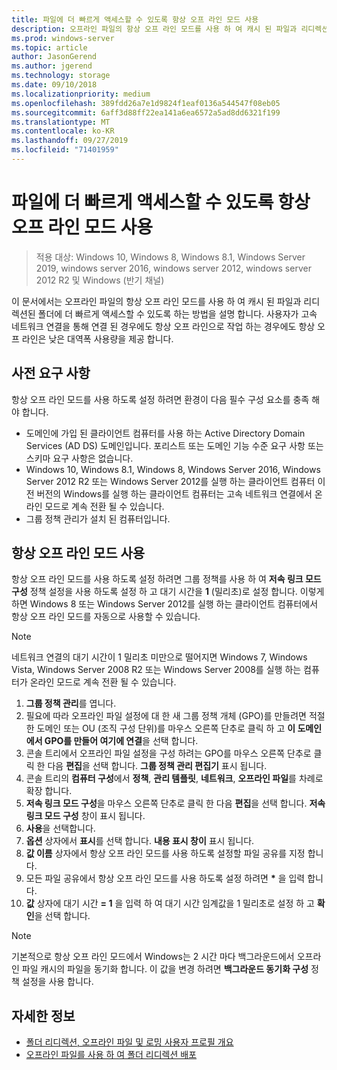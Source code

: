 ```yaml
---
title: 파일에 더 빠르게 액세스할 수 있도록 항상 오프 라인 모드 사용
description: 오프라인 파일의 항상 오프 라인 모드를 사용 하 여 캐시 된 파일과 리디렉션된 폴더에 더 빠르게 액세스할 수 있도록 하는 방법입니다.
ms.prod: windows-server
ms.topic: article
author: JasonGerend
ms.author: jgerend
ms.technology: storage
ms.date: 09/10/2018
ms.localizationpriority: medium
ms.openlocfilehash: 389fdd26a7e1d9824f1eaf0136a544547f08eb05
ms.sourcegitcommit: 6aff3d88ff22ea141a6ea6572a5ad8dd6321f199
ms.translationtype: MT
ms.contentlocale: ko-KR
ms.lasthandoff: 09/27/2019
ms.locfileid: "71401959"
---
```

# <a name="enable-always-offline-mode-for-faster-access-to-files"></a>파일에 더 빠르게 액세스할 수 있도록 항상 오프 라인 모드 사용

>적용 대상: Windows 10, Windows 8, Windows 8.1, Windows Server 2019, windows server 2016, windows server 2012, windows server 2012 R2 및 Windows (반기 채널)

이 문서에서는 오프라인 파일의 항상 오프 라인 모드를 사용 하 여 캐시 된 파일과 리디렉션된 폴더에 더 빠르게 액세스할 수 있도록 하는 방법을 설명 합니다. 사용자가 고속 네트워크 연결을 통해 연결 된 경우에도 항상 오프 라인으로 작업 하는 경우에도 항상 오프 라인은 낮은 대역폭 사용량을 제공 합니다.

## <a name="prerequisites"></a>사전 요구 사항

항상 오프 라인 모드를 사용 하도록 설정 하려면 환경이 다음 필수 구성 요소를 충족 해야 합니다.

- 도메인에 가입 된 클라이언트 컴퓨터를 사용 하는 Active Directory Domain Services (AD DS) 도메인입니다. 포리스트 또는 도메인 기능 수준 요구 사항 또는 스키마 요구 사항은 없습니다.
- Windows 10, Windows 8.1, Windows 8, Windows Server 2016, Windows Server 2012 R2 또는 Windows Server 2012를 실행 하는 클라이언트 컴퓨터 이전 버전의 Windows를 실행 하는 클라이언트 컴퓨터는 고속 네트워크 연결에서 온라인 모드로 계속 전환 될 수 있습니다.
- 그룹 정책 관리가 설치 된 컴퓨터입니다.

## <a name="enable-always-offline-mode"></a>항상 오프 라인 모드 사용

항상 오프 라인 모드를 사용 하도록 설정 하려면 그룹 정책를 사용 하 여 **저속 링크 모드 구성** 정책 설정을 사용 하도록 설정 하 고 대기 시간을 **1** (밀리초)로 설정 합니다. 이렇게 하면 Windows 8 또는 Windows Server 2012를 실행 하는 클라이언트 컴퓨터에서 항상 오프 라인 모드를 자동으로 사용할 수 있습니다.

>[!NOTE]
>네트워크 연결의 대기 시간이 1 밀리초 미만으로 떨어지면 Windows 7, Windows Vista, Windows Server 2008 R2 또는 Windows Server 2008를 실행 하는 컴퓨터가 온라인 모드로 계속 전환 될 수 있습니다.

1. **그룹 정책 관리**를 엽니다.
2. 필요에 따라 오프라인 파일 설정에 대 한 새 그룹 정책 개체 (GPO)를 만들려면 적절 한 도메인 또는 OU (조직 구성 단위)를 마우스 오른쪽 단추로 클릭 하 고 **이 도메인에서 GPO를 만들어 여기에 연결**을 선택 합니다.
3. 콘솔 트리에서 오프라인 파일 설정을 구성 하려는 GPO를 마우스 오른쪽 단추로 클릭 한 다음 **편집**을 선택 합니다. **그룹 정책 관리 편집기** 표시 됩니다.
4. 콘솔 트리의 **컴퓨터 구성**에서 **정책**, **관리 템플릿**, **네트워크**, **오프라인 파일**를 차례로 확장 합니다.
5. **저속 링크 모드 구성**을 마우스 오른쪽 단추로 클릭 한 다음 **편집**을 선택 합니다. **저속 링크 모드 구성** 창이 표시 됩니다.
6. **사용**을 선택합니다.
7. **옵션** 상자에서 **표시**를 선택 합니다. **내용 표시 창이** 표시 됩니다.
8. **값 이름** 상자에서 항상 오프 라인 모드를 사용 하도록 설정할 파일 공유를 지정 합니다.
9. 모든 파일 공유에서 항상 오프 라인 모드를 사용 하도록 설정 하려면 **\*** 을 입력 합니다.
10. **값** 상자에 대기 시간 **= 1** 을 입력 하 여 대기 시간 임계값을 1 밀리초로 설정 하 고 **확인**을 선택 합니다.

>[!NOTE]
>기본적으로 항상 오프 라인 모드에서 Windows는 2 시간 마다 백그라운드에서 오프라인 파일 캐시의 파일을 동기화 합니다. 이 값을 변경 하려면 **백그라운드 동기화 구성** 정책 설정을 사용 합니다.

## <a name="more-information"></a>자세한 정보

* [폴더 리디렉션, 오프라인 파일 및 로밍 사용자 프로필 개요](folder-redirection-rup-overview.md)
* [오프라인 파일를 사용 하 여 폴더 리디렉션 배포](deploy-folder-redirection.md)
